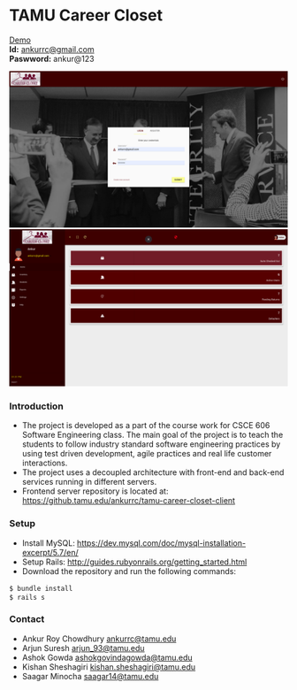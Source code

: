 # TAMU Career Closet
[Demo](https://tamu-career-closet-client.herokuapp.com/)  
**Id:** ankurrc@gmail.com  
**Paswword:** ankur@123

![screenshot](https://github.com/ankur-rc/tamu_career_closet/raw/master/career%20closet.png)
![screenshot](https://github.com/ankur-rc/tamu_career_closet/raw/master/career_closet_main.png)

### Introduction ###
* The project is developed as a part of the course work for CSCE 606 Software Engineering class. The main goal of the project is to teach the students to follow industry standard software engineering practices by using test driven development, agile practices and real life customer interactions. 
* The project uses a decoupled architecture with front-end and back-end services running in different servers.
* Frontend server repository is located at: https://github.tamu.edu/ankurrc/tamu-career-closet-client

### Setup ###
* Install MySQL: https://dev.mysql.com/doc/mysql-installation-excerpt/5.7/en/
* Setup Rails: http://guides.rubyonrails.org/getting_started.html
* Download the repository and run the following commands:
```
$ bundle install 
$ rails s
```

### Contact ###
* Ankur Roy Chowdhury ankurrc@tamu.edu
* Arjun Suresh arjun_93@tamu.edu
* Ashok Gowda ashokgovindagowda@tamu.edu
* Kishan Sheshagiri kishan.sheshagiri@tamu.edu
* Saagar Minocha saagar14@tamu.edu

